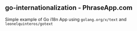 go-internationalization - PhraseApp.com
---
Simple example of Go i18n App using `golang.org/x/text` and `leonelquinteros/gotext`
